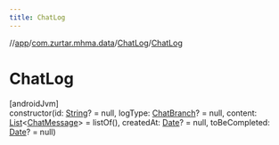 ```yaml
---
title: ChatLog
---
```

//[app](../../../index.html)/[com.zurtar.mhma.data](../index.html)/[ChatLog](index.html)/[ChatLog](-chat-log.html)



# ChatLog



[androidJvm]\
constructor(id: [String](https://kotlinlang.org/api/core/kotlin-stdlib/kotlin/-string/index.html)? = null, logType: [ChatBranch](../../com.zurtar.mhma.chatbot/-chat-branch/index.html)? = null, content: [List](https://kotlinlang.org/api/core/kotlin-stdlib/kotlin.collections/-list/index.html)&lt;[ChatMessage](../-chat-message/index.html)&gt; = listOf(), createdAt: [Date](https://developer.android.com/reference/kotlin/java/util/Date.html)? = null, toBeCompleted: [Date](https://developer.android.com/reference/kotlin/java/util/Date.html)? = null)




